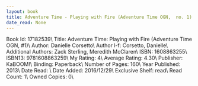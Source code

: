 ```yaml
---
layout: book
title: Adventure Time - Playing with Fire (Adventure Time OGN,  no. 1)
date_read: None
---
```


Book Id: 17182539\ 
Title: Adventure Time: Playing with Fire (Adventure Time OGN, #1)\ 
Author: Danielle Corsetto\ 
Author l-f: Corsetto, Danielle\ 
Additional Authors: Zack Sterling, Meredith McClaren\ 
ISBN: 1608863255\ 
ISBN13: 9781608863259\ 
My Rating: 4\ 
Average Rating: 4.30\ 
Publisher: KaBOOM!\ 
Binding: Paperback\ 
Number of Pages: 160\ 
Year Published: 2013\ 
Date Read: \ 
Date Added: 2016/12/29\ 
Exclusive Shelf: read\ 
Read Count: 1\ 
Owned Copies: 0\ 

